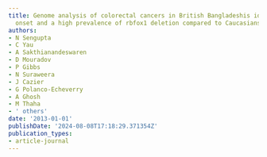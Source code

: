 ```yaml
---
title: Genome analysis of colorectal cancers in British Bangladeshis identifies early
  onset and a high prevalence of rbfox1 deletion compared to Caucasians
authors:
- N Sengupta
- C Yau
- A Sakthianandeswaren
- D Mouradov
- P Gibbs
- N Suraweera
- J Cazier
- G Polanco-Echeverry
- A Ghosh
- M Thaha
- ' others'
date: '2013-01-01'
publishDate: '2024-08-08T17:18:29.371354Z'
publication_types:
- article-journal
---
```

